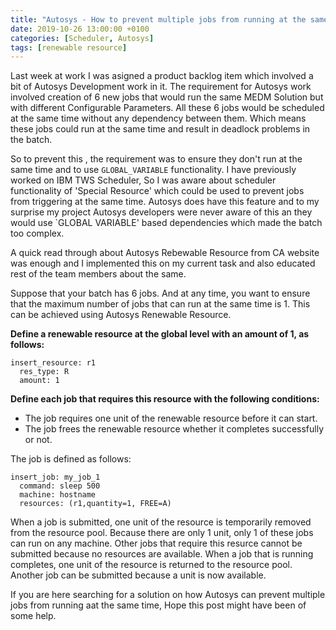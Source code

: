 ```yaml
---
title: "Autosys - How to prevent multiple jobs from running at the same time"
date: 2019-10-26 13:00:00 +0100
categories: [Scheduler, Autosys]
tags: [renewable resource]
---
```


Last week at work I was asigned a product backlog item which involved a bit of Autosys Development work in it. The requirement for Autosys work involved creation of 6 new jobs that would run the same MEDM Solution but with different Configurable Parameters. All these 6 jobs would be scheduled at the same time without any dependency between them. Which means these jobs could run at the same time and result in deadlock problems in the batch.

So to prevent this , the requirement was to ensure they don't run at the same time and to use `GLOBAL_VARIABLE` functionality. I have previously worked on IBM TWS Scheduler, So I was aware about scheduler functionality of 'Special Resource' which could be used to prevent jobs from triggering at the same time. Autosys does have this feature and to my surprise my project Autosys developers were never aware of this an they would use `GLOBAL VARIABLE' based dependencies which made the batch too complex.

A quick read through about Autosys Rebewable Resource from CA website was enough and I implemented this on my current task and also educated rest of the team members about the same.

Suppose that your batch has 6 jobs. And at any time, you want to ensure that the maximum number of jobs that can run at the same time is 1. This can be achieved using Autosys Renewable Resource.

**Define a renewable resource at the global level with an amount of 1, as follows:**
```
insert_resource: r1
  res_type: R
  amount: 1
```

**Define each job that requires this resource with the following conditions:**

  * The job requires one unit of the renewable resource before it can start.
  * The job frees the renewable resource whether it completes successfully or not.

The job is defined as follows:
```
insert_job: my_job_1
  command: sleep 500
  machine: hostname
  resources: (r1,quantity=1, FREE=A)
```

When a job is submitted, one unit of the resource is temporarily removed from the resource pool. Because there are only 1 unit, only 1 of these jobs can run on any machine. Other jobs that require this resurce cannot be submitted because no resources are available. When a job that is running completes, one unit of the resource is returned to the resource pool. Another job can be submitted because a unit is now available.

If you are here searching for a solution on how Autosys can prevent multiple jobs from running aat the same time, Hope this post might have been of some help.